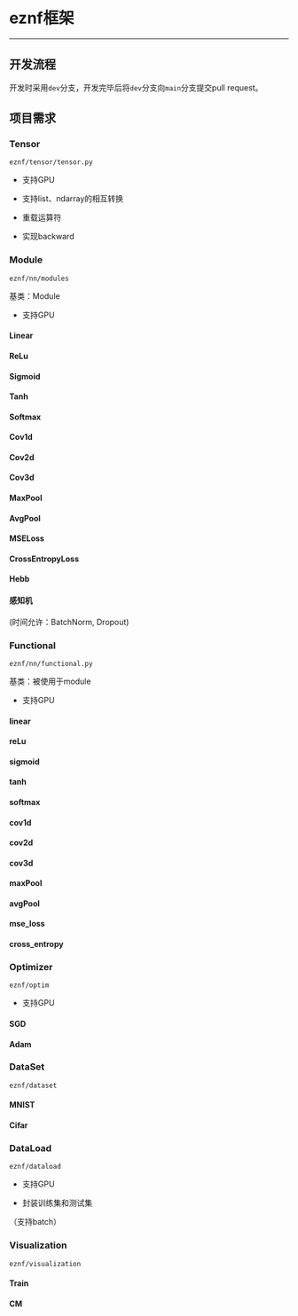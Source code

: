 # eznf框架

---

## 开发流程

开发时采用`dev`分支，开发完毕后将`dev`分支向`main`分支提交pull request。



## 项目需求

### Tensor

`eznf/tensor/tensor.py`

* 支持GPU

* 支持list、ndarray的相互转换

* 重载运算符

* 实现backward



### Module

`eznf/nn/modules`

基类：Module

* 支持GPU

#### Linear

#### ReLu

#### Sigmoid

#### Tanh

#### Softmax

#### Cov1d

#### Cov2d

#### Cov3d

#### MaxPool

#### AvgPool

#### MSELoss

#### CrossEntropyLoss

#### Hebb

#### 感知机

(时间允许：BatchNorm, Dropout)



### Functional

`eznf/nn/functional.py`

基类：被使用于module

* 支持GPU

#### linear

#### reLu

#### sigmoid

#### tanh

#### softmax

#### cov1d

#### cov2d

#### cov3d

#### maxPool

#### avgPool

#### mse_loss

#### cross_entropy



### Optimizer

`eznf/optim`

* 支持GPU

#### SGD

#### Adam



### DataSet

`eznf/dataset`

#### MNIST

#### Cifar



### DataLoad

`eznf/dataload`

* 支持GPU

* 封装训练集和测试集

（支持batch）



### Visualization

`eznf/visualization`

#### Train

#### CM